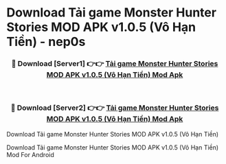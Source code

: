# Download Tải game Monster Hunter Stories MOD APK v1.0.5 (Vô Hạn Tiền) - nep0s


<div align="center">
<h3>🔴 Download [Server1] 👉👉 <a href="https://apk-comot.site?title=Tải_game_Monster_Hunter_Stories_MOD_APK_v1.0.5_(Vô_Hạn_Tiền)">Tải game Monster Hunter Stories MOD APK v1.0.5 (Vô Hạn Tiền) Mod Apk</a></h3><br>
<h3>🔴 Download [Server2] 👉👉 <a href="https://apk-comot.site?title=Tải_game_Monster_Hunter_Stories_MOD_APK_v1.0.5_(Vô_Hạn_Tiền)">Tải game Monster Hunter Stories MOD APK v1.0.5 (Vô Hạn Tiền) Mod Apk</a></h3>
</div>



Download Tải game Monster Hunter Stories MOD APK v1.0.5 (Vô Hạn Tiền) 

Download Tải game Monster Hunter Stories MOD APK v1.0.5 (Vô Hạn Tiền) Mod For Android